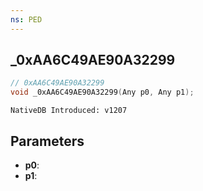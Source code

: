 ```yaml
---
ns: PED
---
```

## _0xAA6C49AE90A32299

```c
// 0xAA6C49AE90A32299
void _0xAA6C49AE90A32299(Any p0, Any p1);
```

```
NativeDB Introduced: v1207
```

## Parameters
* **p0**:
* **p1**:
